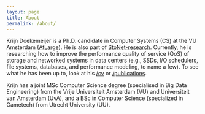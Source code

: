 ```yaml
---
layout: page
title: About
permalink: /about/
---
```

<link rel="icon" href="{{ "./favicon-32x32.png" | relative_url }}" type="image/x-icon">

Krijn Doekemeijer is a Ph.D. candidate in Computer Systems (CS) at the VU Amsterdam ([AtLarge](https://atlarge-research.com/kdoekemeijer/)). He is also part of [StoNet-research](https://stonet-research.github.io/).
Currently, he is researching how to improve the performance quality of service (QoS) of storage and networked systems in data centers (e.g., SSDs, I/O schedulers, file systems, databases, and performance modeling, to name a few). To see what he has been up to, look at his [/cv](https://krien.github.io/cv) or [/publications](https://krien.github.io/publications).

Krijn has a joint MSc Computer Science degree (specialised in Big Data Engineering) from the Vrije Universiteit Amsterdam (VU) and Universiteit van Amsterdam (UvA), and a BSc in Computer Science (specialized in Gametech) from Utrecht University (UU).
